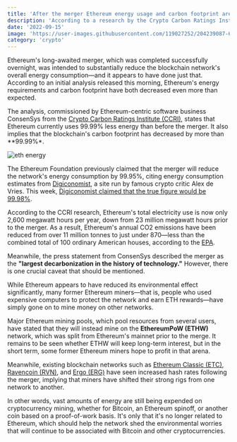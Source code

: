 ```yaml
---
title: 'After the merger Ethereum energy usage and carbon footprint are reduced by 99.99%'
description: 'According to a research by the Crypto Carbon Ratings Institute, the merger has reduced Ethereum energy requirements considerably lower than projected.'
date: '2022-09-15'
image: 'https://user-images.githubusercontent.com/119027252/204239087-62349685-314b-4b4b-a897-6f484c781b1e.png'
category: 'crypto'
---
```


Ethereum's long-awaited merger, which was completed successfully overnight, was intended to substantially reduce the blockchain network's overall energy consumption—and it appears to have done just that. According to an initial analysis released this morning, Ethereum's energy requirements and carbon footprint have both decreased even more than expected.


The analysis, commissioned by Ethereum-centric software business ConsenSys from the [Crypto Carbon Ratings Institute (CCRI)](https://carbon-ratings.com/), states that Ethereum currently uses 99.99% less energy than before the merger. It also implies that the blockchain's carbon footprint has decreased by more than **99.99%*.


![eth energy](https://user-images.githubusercontent.com/119027252/204239264-1d0ec426-5c4f-48e0-8529-cb72d56f6dbb.png)

The Ethereum Foundation previously claimed that the merger will reduce the network's energy consumption by 99.95%, citing energy consumption estimates from [Digiconomist](https://digiconomist.net/ethereum-energy-consumption), a site run by famous crypto critic Alex de Vries. This week, [Digiconomist claimed that the true figure would be 99.98%](https://twitter.com/DigiEconomist/status/1569637645508087809).


According to the CCRI research, Ethereum's total electricity use is now only 2,600 megawatt hours per year, down from 23 million megawatt hours prior to the merger. As a result, Ethereum's annual CO2 emissions have been reduced from over 11 million tonnes to just under 870—less than the combined total of 100 ordinary American houses, according to the [EPA](https://www.epa.gov/energy/greenhouse-gas-equivalencies-calculator#results).

Meanwhile, the press statement from ConsenSys described the merger as the **"largest decarbonization in the history of technology."** However, there is one crucial caveat that should be mentioned.

While Ethereum appears to have reduced its environmental effect significantly, many former Ethereum miners—that is, people who used expensive computers to protect the network and earn ETH rewards—have simply gone on to mine money on other networks.


Major Ethereum mining pools, which pool resources from several users, have stated that they will instead mine on the **EthereumPoW (ETHW)** network, which was split from Ethereum's mainnet prior to the merge. It remains to be seen whether ETHW will keep long-term interest, but in the short term, some former Ethereum miners hope to profit in that arena.


Meanwhile, existing blockchain networks such as [Ethereum Classic (ETC)](https://www.coingecko.com/en/coins/ethereum-classic), [Ravencoin (RVN)](https://www.coingecko.com/en/coins/ravencoin), and [Ergo (ERG)](https://www.coingecko.com/en/coins/ergo) have seen increased hash rates following the merger, implying that miners have shifted their strong rigs from one network to another.


In other words, vast amounts of energy are still being expended on cryptocurrency mining, whether for Bitcoin, an Ethereum spinoff, or another coin based on a proof-of-work basis. It's only that it's no longer related to Ethereum, which should help the network shed the environmental worries that will continue to be associated with Bitcoin and other cryptocurrencies.
